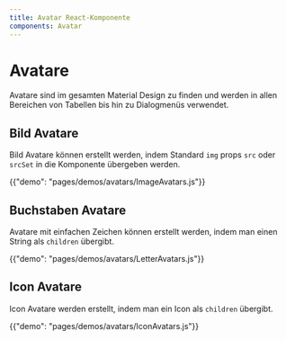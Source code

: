 ```yaml
---
title: Avatar React-Komponente
components: Avatar
---
```


# Avatare

<p class="description">Avatare sind im gesamten Material Design zu finden und werden in allen Bereichen von Tabellen bis hin zu Dialogmenüs verwendet.</p>

## Bild Avatare

Bild Avatare können erstellt werden, indem Standard `img` props `src` oder `srcSet` in die Komponente übergeben werden.

{{"demo": "pages/demos/avatars/ImageAvatars.js"}}

## Buchstaben Avatare

Avatare mit einfachen Zeichen können erstellt werden, indem man einen String als `children` übergibt.

{{"demo": "pages/demos/avatars/LetterAvatars.js"}}

## Icon Avatare

Icon Avatare werden erstellt, indem man ein Icon als `children` übergibt.

{{"demo": "pages/demos/avatars/IconAvatars.js"}}